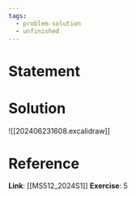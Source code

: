 ```yaml
---
tags:
  - problem-solution
  - unfinished
---
```

# Statement 


# Solution
![[202406231608.excalidraw]]

# Reference
**Link**: [[MS512_2024S1]]
**Exercise**: 5